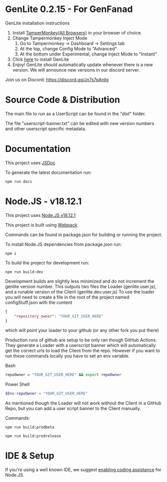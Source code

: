 # GenLite 0.2.15 - For GenFanad

GenLite installation instructions
1. Install [TamperMonkey(All Browsers)](https://www.tampermonkey.net/) in your browser of choice.
2. Change Tampermonkey Inject Mode
    1. Go to Tampermonkey -> Dashboard -> Settings tab
    2. At the top, change Config Mode to "Advanced"
    3. At the bottom under Experimental, change Inject Mode to "Instant"
3. Click [here](https://github.com/Retoxified/GenLite/raw/release/dist/genlite.user.js) to install GenLite
4. Enjoy! GenLite should automatically update whenever there is a new version. We will announce new versions in our discord server.

Join us on Discord: https://discord.gg/Jn7s7pArdg

# Source Code & Distribution
The main file to run as a UserScript can be found in the "dist" folder.

The file "userscript-banner.txt" can be edited with new version numbers and other userscript specific metadata.

# Documentation
This project uses [JSDoc](https://jsdoc.app/)

To generate the latest documentation run:

`npm run docs`

# Node.JS - v18.12.1
This project uses [Node.JS v18.12.1](https://nodejs.org/download/release/v18.12.1/)

This project is built using [Webpack](https://webpack.js.org/)

Commands can be found in package.json for building or running the project.

To install Node.JS dependencies from package.json run:

`npm i`

To build the project for development run:

`npm run build:dev`

Development builds are slightly less minimized and do not increment the genlite version number.
This outputs two files the Loader (genlite.user.js), and a runable version of the Client (genlite.dev.user.js)
To use the loader you will need to create a file in the root of the project named configStuff.json with the content
```json
{
    "repository_owner": "YOUR_GIT_USER_HERE"
}
```
which will point your loader to your github (or any other fork you put there)

Production runs of github are setup to be only ran though GitHub Actions. They generate a Loader with a userscript banner which will automatically get the correct urls to load the Client from the repo. However if you want to run these commands locally you have to set an env variable.

Bash
```bash
repoOwner = "YOUR_GIT_USER_HERE" && export repoOwner
```
Power Shell
```ps1
$Env:repoOwner = "YOUR_GIT_USER_HERE"
```
As mentioned though the Loader will not work without the Client in a GitHub Repo, but you can add a user script banner to the Client manually.

Commands:

`npm run build:prodbeta`

`npm run build:prodrelease`


# IDE & Setup
If you're using a well known IDE, we suggest [enabling coding assistance](https://blog.jetbrains.com/webstorm/2015/11/node-js-coding-assistance-in-webstorm-11/) for Node.JS.
